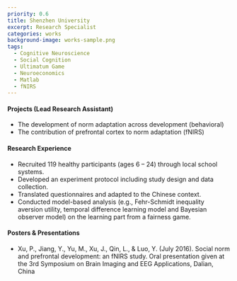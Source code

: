 ```yaml
---
priority: 0.6
title: Shenzhen University
excerpt: Research Specialist
categories: works
background-image: works-sample.png
tags:
  - Cognitive Neuroscience
  - Social Cognition
  - Ultimatum Game
  - Neuroeconomics
  - Matlab
  - fNIRS
---
```


#### Projects (Lead Research Assistant)

- The development of norm adaptation across development (behavioral)
- The contribution of prefrontal cortex to norm adaptation (fNIRS)

#### Research Experience

-	Recruited 119 healthy participants (ages 6 – 24) through local school systems.
-	Developed an experiment protocol including study design and data collection.
-	Translated questionnaires and adapted to the Chinese context.
- Conducted model-based analysis (e.g., Fehr-Schmidt inequality aversion utility, temporal difference learning model and Bayesian observer model) on the learning part from a fairness game.

#### Posters & Presentations

- Xu, P., Jiang, Y., Yu, M., Xu, J., Qin, L., & Luo, Y. (July 2016). Social norm and prefrontal development: an fNIRS study. Oral presentation given at the 3rd Symposium on Brain Imaging and EEG Applications, Dalian, China
